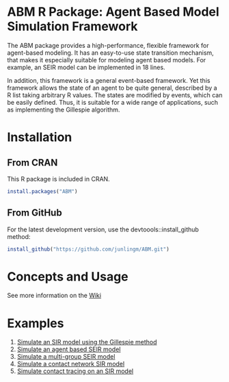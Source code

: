 # ABM R Package: Agent Based Model Simulation Framework

The ABM package provides a high-performance, flexible framework for agent-based modeling. It has an easy-to-use state transition mechanism, that makes it especially suitable for modeling agent based models. For example, an SEIR model can be implemented in 18 lines. 

In addition, this framework is a general event-based framework.  Yet this framework allows the state of an agent to be quite general, described by a R list taking arbitrary R values. The states are modified by events, which can be easily defined. Thus, it is suitable for a wide range of applications, such as implementing  the Gillespie algorithm.

# Installation

## From CRAN
This R package is included in CRAN.  
```r
install.packages("ABM")
```

## From GitHub
For the latest development version, use the devtoools::install_github method:
```r
install_github("https://github.com/junlingm/ABM.git")
```

# Concepts and Usage

See more information on the [Wiki](https://github.com/junlingm/ABM/wiki/)

# Examples
  1. [Simulate an SIR model using the Gillespie method](https://github.com/junlingm/ABM/wiki/Gillespie-SIR)
  2. [Simulate an agent based SEIR model](https://github.com/junlingm/ABM/wiki/Agent-SEIR)
  3. [Simulate a multi-group SEIR model](https://github.com/junlingm/ABM/wiki/Agent-Multigroup)
  4. [Simulate a contact network SIR model](https://github.com/junlingm/ABM/wiki/Agent-Network-SIR)
  5. [Simulate contact tracing on an SIR model](https://github.com/junlingm/ABM/wiki/Contact-Tracing-SIR)

